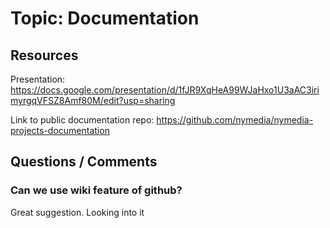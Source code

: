 # Topic: Documentation

## Resources

Presentation: https://docs.google.com/presentation/d/1fJR9XqHeA99WJaHxo1U3aAC3irimyrgqVFSZ8Amf80M/edit?usp=sharing

Link to public documentation repo: https://github.com/nymedia/nymedia-projects-documentation

## Questions / Comments

### Can we use wiki feature of github?

Great suggestion. Looking into it
